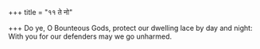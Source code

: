 +++
title = "११ ते नो"

+++
Do ye, O Bounteous Gods, protect our dwelling lace by day and night:  
     With you for our defenders may we go unharmed.